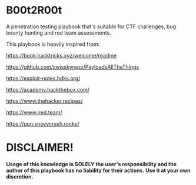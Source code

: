 # B00t2R00t
A penetration testing playbook that's suitable for CTF challenges, bug bounty hunting and red team assessments.

This playbook is heavily inspired from:

https://book.hacktricks.xyz/welcome/readme

https://github.com/swisskyrepo/PayloadsAllTheThings

https://exploit-notes.hdks.org/

https://academy.hackthebox.com/

https://www.thehacker.recipes/

https://www.ired.team/

https://ppn.snovvcrash.rocks/

# DISCLAIMER!

#### Usage of this knowledge is SOLELY the user's responsibility and the author of this playbook has no liability for their actions. Use it at your own discretion.
